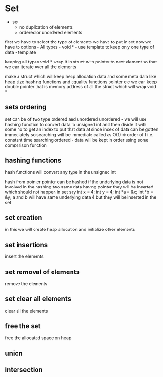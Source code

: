 # Set

- set 
    - no duplication of elements
    - ordered or unordered elements

first we have to select the type of elements we have to put in set
now we have to options 
    - All types
        - void *
    - use template to keep only one type of data
        - template<int> 


keeping all types void *
wrap it in struct with pointer to next element
so that we can iterate over all the elements

make a struct which will keep heap allocation data and some meta data like heap size hashing functions and equality functions pointer etc
we can keep double pointer that is memory address of all the struct which will wrap void *

## sets ordering
set can be of two type ordered and unordered
unordered
    - we will use hashing function to convert data to unsigned int and then divide it with some no to get an index to put that data at since index of data can be gotten immediately so searching will be immediate called as O(1) => order of 1 i.e. constant time searching
ordered 
    - data will be kept in order using some comparison function

## hashing functions
hash functions will convert any type in the unsigned int

hash from pointer
pointer can be hashed if the underlying data is not involved in the hashing two same data having pointer they will be inserted which should not happen in set
say 
int x = 4;
int y = 4;
int *a = &x;
int *b = &y;
a and b will have same underlying data 4 but they will be inserted in the set


## set creation
in this we will create heap allocation
and initialize other elements

## set insertions
insert the elements

## set removal of elements
remove the elements

## set clear all elements
clear all the elements

## free the set
free the allocated space on heap

## union

## intersection

